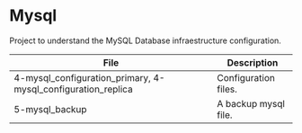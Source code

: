 # Mysql

Project to understand the MySQL Database infraestructure configuration.

| File | Description |
| ---- | ----------- |
| 4-mysql_configuration_primary, 4-mysql_configuration_replica | Configuration files. |
| 5-mysql_backup | A backup mysql file. |
